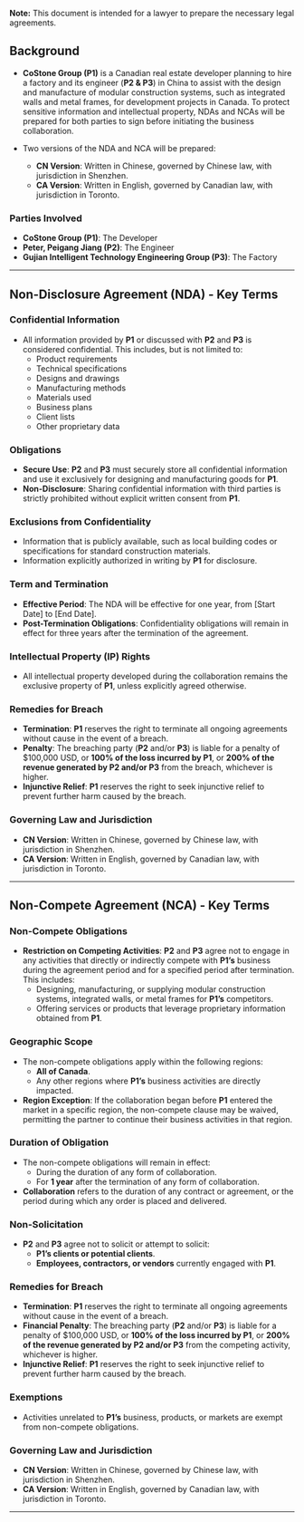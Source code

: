 **Note:** This document is intended for a lawyer to prepare the necessary legal agreements.

## Background
- **CoStone Group (P1)** is a Canadian real estate developer planning to hire a factory and its engineer (**P2 & P3**) in China to assist with the design and manufacture of modular construction systems, such as integrated walls and metal frames, for development projects in Canada. To protect sensitive information and intellectual property, NDAs and NCAs will be prepared for both parties to sign before initiating the business collaboration.

- Two versions of the NDA and NCA will be prepared:
    - **CN Version**: Written in Chinese, governed by Chinese law, with jurisdiction in Shenzhen.
    - **CA Version**: Written in English, governed by Canadian law, with jurisdiction in Toronto.

### Parties Involved
- **CoStone Group (P1)**: The Developer  
- **Peter, Peigang Jiang (P2)**: The Engineer  
- **Gujian Intelligent Technology Engineering Group (P3)**: The Factory  

---

## Non-Disclosure Agreement (NDA) - Key Terms

### Confidential Information
- All information provided by **P1** or discussed with **P2** and **P3** is considered confidential. This includes, but is not limited to:
    - Product requirements  
    - Technical specifications  
    - Designs and drawings  
    - Manufacturing methods  
    - Materials used  
    - Business plans  
    - Client lists  
    - Other proprietary data  

### Obligations
- **Secure Use**: **P2** and **P3** must securely store all confidential information and use it exclusively for designing and manufacturing goods for **P1**.  
- **Non-Disclosure**: Sharing confidential information with third parties is strictly prohibited without explicit written consent from **P1**.  

### Exclusions from Confidentiality
- Information that is publicly available, such as local building codes or specifications for standard construction materials.  
- Information explicitly authorized in writing by **P1** for disclosure.  

### Term and Termination
- **Effective Period**: The NDA will be effective for one year, from [Start Date] to [End Date].  
- **Post-Termination Obligations**: Confidentiality obligations will remain in effect for three years after the termination of the agreement.  

### Intellectual Property (IP) Rights
- All intellectual property developed during the collaboration remains the exclusive property of **P1**, unless explicitly agreed otherwise.  

### Remedies for Breach
- **Termination**: **P1** reserves the right to terminate all ongoing agreements without cause in the event of a breach.  
- **Penalty**: The breaching party (**P2** and/or **P3**) is liable for a penalty of $100,000 USD, or **100% of the loss incurred by P1**, or **200% of the revenue generated by P2 and/or P3** from the breach, whichever is higher. 
- **Injunctive Relief**: **P1** reserves the right to seek injunctive relief to prevent further harm caused by the breach. 

### Governing Law and Jurisdiction
- **CN Version**: Written in Chinese, governed by Chinese law, with jurisdiction in Shenzhen.  
- **CA Version**: Written in English, governed by Canadian law, with jurisdiction in Toronto.  

---

## Non-Compete Agreement (NCA) - Key Terms

### Non-Compete Obligations
- **Restriction on Competing Activities**: **P2** and **P3** agree not to engage in any activities that directly or indirectly compete with **P1’s** business during the agreement period and for a specified period after termination. This includes:
    - Designing, manufacturing, or supplying modular construction systems, integrated walls, or metal frames for **P1’s** competitors.  
    - Offering services or products that leverage proprietary information obtained from **P1**.  

### Geographic Scope
- The non-compete obligations apply within the following regions:
    - **All of Canada**.  
    - Any other regions where **P1’s** business activities are directly impacted.  
- **Region Exception**: If the collaboration began before **P1** entered the market in a specific region, the non-compete clause may be waived, permitting the partner to continue their business activities in that region.  

### Duration of Obligation
- The non-compete obligations will remain in effect:
    - During the duration of any form of collaboration.  
    - For **1 year** after the termination of any form of collaboration.  
- **Collaboration** refers to the duration of any contract or agreement, or the period during which any order is placed and delivered.  

### Non-Solicitation
- **P2** and **P3** agree not to solicit or attempt to solicit:
    - **P1’s clients or potential clients**.  
    - **Employees, contractors, or vendors** currently engaged with **P1**.  

### Remedies for Breach
- **Termination**: **P1** reserves the right to terminate all ongoing agreements without cause in the event of a breach.  
- **Financial Penalty**: The breaching party (**P2** and/or **P3**) is liable for a penalty of $100,000 USD, or **100% of the loss incurred by P1**, or **200% of the revenue generated by P2 and/or P3** from the competing activity, whichever is higher.
- **Injunctive Relief**: **P1** reserves the right to seek injunctive relief to prevent further harm caused by the breach.  

### Exemptions
- Activities unrelated to **P1’s** business, products, or markets are exempt from non-compete obligations.  

### Governing Law and Jurisdiction
- **CN Version**: Written in Chinese, governed by Chinese law, with jurisdiction in Shenzhen.  
- **CA Version**: Written in English, governed by Canadian law, with jurisdiction in Toronto.  

---